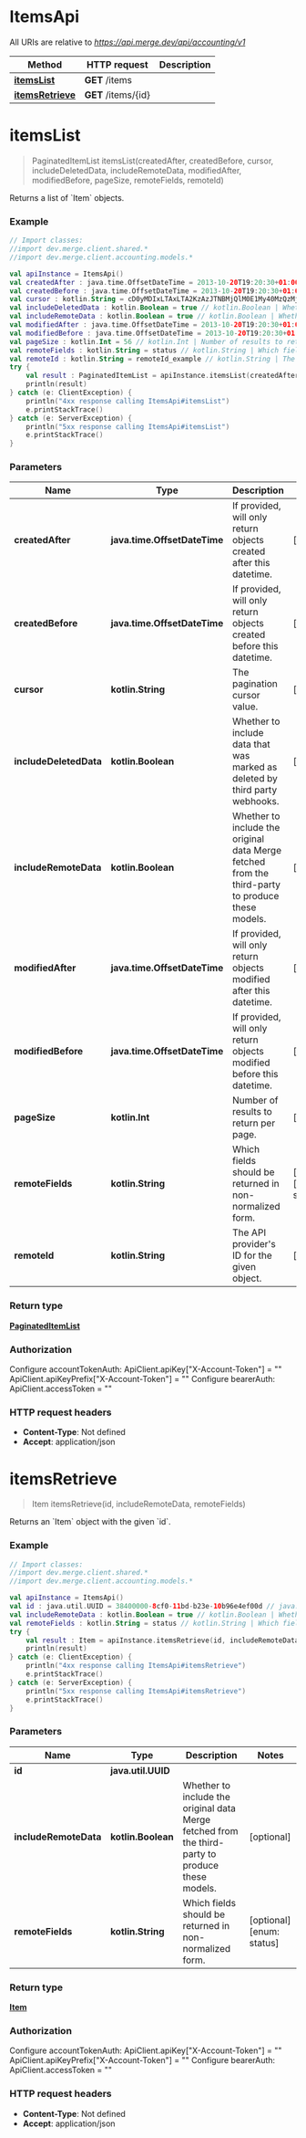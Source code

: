 # ItemsApi

All URIs are relative to *https://api.merge.dev/api/accounting/v1*

Method | HTTP request | Description
------------- | ------------- | -------------
[**itemsList**](ItemsApi.md#itemsList) | **GET** /items | 
[**itemsRetrieve**](ItemsApi.md#itemsRetrieve) | **GET** /items/{id} | 


<a name="itemsList"></a>
# **itemsList**
> PaginatedItemList itemsList(createdAfter, createdBefore, cursor, includeDeletedData, includeRemoteData, modifiedAfter, modifiedBefore, pageSize, remoteFields, remoteId)



Returns a list of &#x60;Item&#x60; objects.

### Example
```kotlin
// Import classes:
//import dev.merge.client.shared.*
//import dev.merge.client.accounting.models.*

val apiInstance = ItemsApi()
val createdAfter : java.time.OffsetDateTime = 2013-10-20T19:20:30+01:00 // java.time.OffsetDateTime | If provided, will only return objects created after this datetime.
val createdBefore : java.time.OffsetDateTime = 2013-10-20T19:20:30+01:00 // java.time.OffsetDateTime | If provided, will only return objects created before this datetime.
val cursor : kotlin.String = cD0yMDIxLTAxLTA2KzAzJTNBMjQlM0E1My40MzQzMjYlMkIwMCUzQTAw // kotlin.String | The pagination cursor value.
val includeDeletedData : kotlin.Boolean = true // kotlin.Boolean | Whether to include data that was marked as deleted by third party webhooks.
val includeRemoteData : kotlin.Boolean = true // kotlin.Boolean | Whether to include the original data Merge fetched from the third-party to produce these models.
val modifiedAfter : java.time.OffsetDateTime = 2013-10-20T19:20:30+01:00 // java.time.OffsetDateTime | If provided, will only return objects modified after this datetime.
val modifiedBefore : java.time.OffsetDateTime = 2013-10-20T19:20:30+01:00 // java.time.OffsetDateTime | If provided, will only return objects modified before this datetime.
val pageSize : kotlin.Int = 56 // kotlin.Int | Number of results to return per page.
val remoteFields : kotlin.String = status // kotlin.String | Which fields should be returned in non-normalized form.
val remoteId : kotlin.String = remoteId_example // kotlin.String | The API provider's ID for the given object.
try {
    val result : PaginatedItemList = apiInstance.itemsList(createdAfter, createdBefore, cursor, includeDeletedData, includeRemoteData, modifiedAfter, modifiedBefore, pageSize, remoteFields, remoteId)
    println(result)
} catch (e: ClientException) {
    println("4xx response calling ItemsApi#itemsList")
    e.printStackTrace()
} catch (e: ServerException) {
    println("5xx response calling ItemsApi#itemsList")
    e.printStackTrace()
}
```

### Parameters

Name | Type | Description  | Notes
------------- | ------------- | ------------- | -------------
 **createdAfter** | **java.time.OffsetDateTime**| If provided, will only return objects created after this datetime. | [optional]
 **createdBefore** | **java.time.OffsetDateTime**| If provided, will only return objects created before this datetime. | [optional]
 **cursor** | **kotlin.String**| The pagination cursor value. | [optional]
 **includeDeletedData** | **kotlin.Boolean**| Whether to include data that was marked as deleted by third party webhooks. | [optional]
 **includeRemoteData** | **kotlin.Boolean**| Whether to include the original data Merge fetched from the third-party to produce these models. | [optional]
 **modifiedAfter** | **java.time.OffsetDateTime**| If provided, will only return objects modified after this datetime. | [optional]
 **modifiedBefore** | **java.time.OffsetDateTime**| If provided, will only return objects modified before this datetime. | [optional]
 **pageSize** | **kotlin.Int**| Number of results to return per page. | [optional]
 **remoteFields** | **kotlin.String**| Which fields should be returned in non-normalized form. | [optional] [enum: status]
 **remoteId** | **kotlin.String**| The API provider&#39;s ID for the given object. | [optional]

### Return type

[**PaginatedItemList**](PaginatedItemList.md)

### Authorization


Configure accountTokenAuth:
    ApiClient.apiKey["X-Account-Token"] = ""
    ApiClient.apiKeyPrefix["X-Account-Token"] = ""
Configure bearerAuth:
    ApiClient.accessToken = ""

### HTTP request headers

 - **Content-Type**: Not defined
 - **Accept**: application/json

<a name="itemsRetrieve"></a>
# **itemsRetrieve**
> Item itemsRetrieve(id, includeRemoteData, remoteFields)



Returns an &#x60;Item&#x60; object with the given &#x60;id&#x60;.

### Example
```kotlin
// Import classes:
//import dev.merge.client.shared.*
//import dev.merge.client.accounting.models.*

val apiInstance = ItemsApi()
val id : java.util.UUID = 38400000-8cf0-11bd-b23e-10b96e4ef00d // java.util.UUID | 
val includeRemoteData : kotlin.Boolean = true // kotlin.Boolean | Whether to include the original data Merge fetched from the third-party to produce these models.
val remoteFields : kotlin.String = status // kotlin.String | Which fields should be returned in non-normalized form.
try {
    val result : Item = apiInstance.itemsRetrieve(id, includeRemoteData, remoteFields)
    println(result)
} catch (e: ClientException) {
    println("4xx response calling ItemsApi#itemsRetrieve")
    e.printStackTrace()
} catch (e: ServerException) {
    println("5xx response calling ItemsApi#itemsRetrieve")
    e.printStackTrace()
}
```

### Parameters

Name | Type | Description  | Notes
------------- | ------------- | ------------- | -------------
 **id** | **java.util.UUID**|  |
 **includeRemoteData** | **kotlin.Boolean**| Whether to include the original data Merge fetched from the third-party to produce these models. | [optional]
 **remoteFields** | **kotlin.String**| Which fields should be returned in non-normalized form. | [optional] [enum: status]

### Return type

[**Item**](Item.md)

### Authorization


Configure accountTokenAuth:
    ApiClient.apiKey["X-Account-Token"] = ""
    ApiClient.apiKeyPrefix["X-Account-Token"] = ""
Configure bearerAuth:
    ApiClient.accessToken = ""

### HTTP request headers

 - **Content-Type**: Not defined
 - **Accept**: application/json

